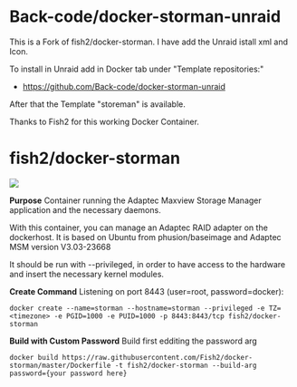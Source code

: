 # Back-code/docker-storman-unraid

This is a Fork of fish2/docker-storman.
I have add the Unraid istall xml and Icon.

To install in Unraid add in Docker tab under "Template repositories:"
- https://github.com/Back-code/docker-storman-unraid

After that the Template "storeman" is available.

Thanks to Fish2 for this working Docker Container.

# fish2/docker-storman
[![](https://images.microbadger.com/badges/image/fish2/docker-storman.svg)](https://microbadger.com/images/fish2/docker-storman "Get your own image badge on microbadger.com")

**Purpose**
Container running the Adaptec Maxview Storage Manager application and the necessary daemons.

With this container, you can manage an Adaptec RAID adapter on the dockerhost. It is based on Ubuntu from phusion/baseimage and Adaptec MSM version V3.03-23668

It should be run with --privileged, in order to have access to the hardware and insert the necessary kernel modules.

**Create Command**
Listening on port 8443 (user=root, password=docker):

	docker create --name=storman --hostname=storman --privileged -e TZ=<timezone> -e PGID=1000 -e PUID=1000 -p 8443:8443/tcp fish2/docker-storman

**Build with Custom Password**
Build first edditing the password arg

	docker build https://raw.githubusercontent.com/Fish2/docker-storman/master/Dockerfile -t fish2/docker-storman --build-arg password={your password here}
